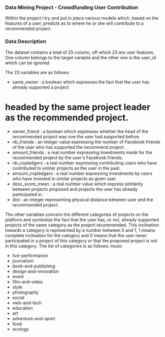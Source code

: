 
### Data Mining Project - Crowdfunding User Contribution

Within the project I try and put in place various models which, based on the features of a user,
predicts as to where he or she will contribute to a recommended project. 


### Data Description

The dataset contains a total of 25 column, off which 23 are user features. One column belongs 
to the target variable and the other one is the user_id which can be ignored.

The 23 variables are as follows:

* same_owner : a boolean which expresses the fact that the user has already supported a project 
# headed by the same project leader as the recommended project.
* owner_friend : a boolean which expresses whether the head of the recommended project was one 
the user had supported before.
* nb_friends : an integer value expressing the number of Facebook friends of the user who 
has supported the recommend project.
* amount_friends : a real number expressing investments made for the recommended project by 
the user's Facebook friends.
* nb_copledgers : a real number expressing contirbuting users who have contributed to similar 
projects as the user in the past.
* amount_copledgers : a real number expressing investments  by users who have invested in similar 
projects as given user.
* desc_score_mean : a real number value which express similarity between projects proposed and 
projects the user has already participated in.
* dist : an integer representing physical distance between user and the recommended project.

The other variables concern the different categories of projects on the platform and
symbolize the fact that the user has, or not, already supported projects of the same category
as the project recommended. This inclination towards a category is represented by a number between 0
and 1, 1 means complete inclination for the category and 0 means that the user never
participated in a project of this category or that the proposed project is not in this
category. The list of categories is as follows:
music
- live-performance
- journalism
- book-and-publishing
- design-and-innovation
- event
- film-and-video
- style
- photography
- social
- web-and-tech
- education
- art
- adventure-and-sport
- food
- ecology

 

